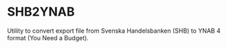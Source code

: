# SHB2YNAB
Utility to convert export file from Svenska Handelsbanken (SHB) to YNAB 4 format (You Need a Budget).
